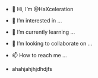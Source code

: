 - 👋 Hi, I’m @HaXceleration
- 👀 I’m interested in ...
- 🌱 I’m currently learning ...
- 💞️ I’m looking to collaborate on ...
- 📫 How to reach me ...
  
- ahahjahjhjdhdjfs
<!---
HaXceleration/HaXceleration is a ✨ special ✨ repository because its `README.md` (this file) appears on your GitHub profile.
You can click the Preview link to take a look at your changes.
--->
